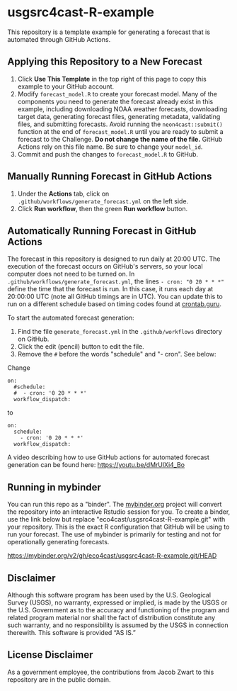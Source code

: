 # usgsrc4cast-R-example

This repository is a template example for generating a forecast that is automated through GitHub Actions.

## Applying this Repository to a New Forecast

1. Click **Use This Template** in the top right of this page to copy this example to your GitHub account.
2. Modify `forecast_model.R` to create your forecast model. Many of the components you need to generate the forecast already exist in this example, including downloading NOAA weather forecasts, downloading target data, generating forecast files, generating metadata, validating files, and submitting forecasts. Avoid running the `neon4cast::submit()` function at the end of `forecast_model.R` until you are ready to submit a forecast to the Challenge. **Do not change the name of the file.** GitHub Actions rely on this file name. Be sure to change your `model_id`.
3. Commit and push the changes to `forecast_model.R` to GitHub.

## Manually Running Forecast in GitHub Actions

1. Under the **Actions** tab, click on `.github/workflows/generate_forecast.yml` on the left side.
2. Click **Run workflow**, then the green **Run workflow** button.

## Automatically Running Forecast in GitHub Actions

The forecast in this repository is designed to run daily at 20:00 UTC. The execution of the forecast occurs on GitHub's servers, so your local computer does not need to be turned on. In `.github/workflows/generate_forecast.yml`, the lines `- cron: "0 20 * * *"` define the time that the forecast is run. In this case, it runs each day at 20:00:00 UTC (note all GitHub timings are in UTC). You can update this to run on a different schedule based on timing codes found at [crontab.guru](https://crontab.guru).

To start the automated forecast generation:
1. Find the file `generate_forecast.yml` in the `.github/workflows` directory on GitHub.
2. Click the edit (pencil) button to edit the file.
3. Remove the `#` before the words "schedule" and "- cron". See below:

Change

```
on:
  #schedule:
  #  - cron: '0 20 * * *'
  workflow_dispatch:
```
to
```
on:
  schedule:
    - cron: '0 20 * * *'
  workflow_dispatch:
```

A video describing how to use GitHub actions for automated forecast generation can be found here: https://youtu.be/dMrUlXi4_Bo

## Running in mybinder

You can run this repo as a "binder".  The [mybinder.org](https://mybinder.org) project will convert the repository into an interactive Rstudio session for you. To create a binder, use the link below but replace "eco4cast/usgsrc4cast-R-example.git" with your repository. This is the exact R configuration that GitHub will be using to run your forecast.  The use of mybinder is primarily for testing and not for operationally generating forecasts. 

https://mybinder.org/v2/gh/eco4cast/usgsrc4cast-R-example.git/HEAD

## Disclaimer
Although this software program has been used by the U.S. Geological Survey (USGS), no warranty, expressed or implied, is made by the USGS or the U.S. Government as to the accuracy and functioning of the program and related program material nor shall the fact of distribution constitute any such warranty, and no responsibility is assumed by the USGS in connection therewith.
This software is provided “AS IS.”

## License Disclaimer 
As a government employee, the contributions from Jacob Zwart to this repository are in the public domain. 
